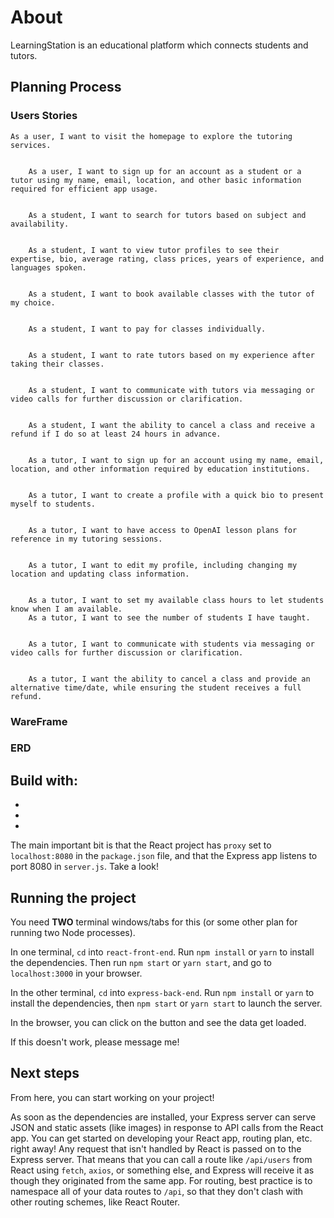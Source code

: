 # About
LearningStation is an educational platform which connects students and tutors.

## Planning Process


### Users Stories
	As a user, I want to visit the homepage to explore the tutoring services.


		As a user, I want to sign up for an account as a student or a tutor using my name, email, location, and other basic information required for efficient app usage.


		As a student, I want to search for tutors based on subject and availability.


		As a student, I want to view tutor profiles to see their expertise, bio, average rating, class prices, years of experience, and languages spoken.


		As a student, I want to book available classes with the tutor of my choice.


		As a student, I want to pay for classes individually.


		As a student, I want to rate tutors based on my experience after taking their classes.


		As a student, I want to communicate with tutors via messaging or video calls for further discussion or clarification.


		As a student, I want the ability to cancel a class and receive a refund if I do so at least 24 hours in advance.


		As a tutor, I want to sign up for an account using my name, email, location, and other information required by education institutions.


		As a tutor, I want to create a profile with a quick bio to present myself to students.


		As a tutor, I want to have access to OpenAI lesson plans for reference in my tutoring sessions.


		As a tutor, I want to edit my profile, including changing my location and updating class information.


		As a tutor, I want to set my available class hours to let students know when I am available.
		As a tutor, I want to see the number of students I have taught.


		As a tutor, I want to communicate with students via messaging or video calls for further discussion or clarification.


		As a tutor, I want the ability to cancel a class and provide an alternative time/date, while ensuring the student receives a full refund.

### WareFrame


### ERD


## Build with:
*
*
*



The main important bit is that the React project has `proxy` set to `localhost:8080` in the `package.json` file, and that the Express app listens to port 8080 in `server.js`. Take a look!


## Running the project

You need **TWO** terminal windows/tabs for this (or some other plan for running two Node processes).

In one terminal, `cd` into `react-front-end`. Run `npm install` or `yarn` to install the dependencies. Then run `npm start` or `yarn start`, and go to `localhost:3000` in your browser.

In the other terminal, `cd` into `express-back-end`. Run `npm install` or `yarn` to install the dependencies, then `npm start` or `yarn start` to launch the server.

In the browser, you can click on the button and see the data get loaded.

If this doesn't work, please message me!

## Next steps

From here, you can start working on your project!

As soon as the dependencies are installed, your Express server can serve JSON and static assets (like images) in response to API calls from the React app. You can get started on developing your React app, routing plan, etc. right away! Any request that isn't handled by React is passed on to the Express server. That means that you can call a route like `/api/users` from React using `fetch`, `axios`, or something else, and Express will receive it as though they originated from the same app. For routing, best practice is to namespace all of your data routes to `/api`, so that they don't clash with other routing schemes, like React Router.






